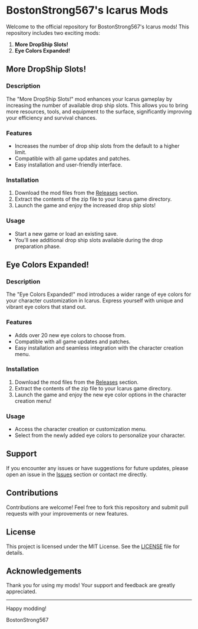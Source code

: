 # BostonStrong567's Icarus Mods

Welcome to the official repository for BostonStrong567's Icarus mods! This repository includes two exciting mods:

1. **More DropShip Slots!**
2. **Eye Colors Expanded!**

## More DropShip Slots!

### Description
The "More DropShip Slots!" mod enhances your Icarus gameplay by increasing the number of available drop ship slots. This allows you to bring more resources, tools, and equipment to the surface, significantly improving your efficiency and survival chances.

### Features
- Increases the number of drop ship slots from the default to a higher limit.
- Compatible with all game updates and patches.
- Easy installation and user-friendly interface.

### Installation
1. Download the mod files from the [Releases](#) section.
2. Extract the contents of the zip file to your Icarus game directory.
3. Launch the game and enjoy the increased drop ship slots!

### Usage
- Start a new game or load an existing save.
- You'll see additional drop ship slots available during the drop preparation phase.

## Eye Colors Expanded!

### Description
The "Eye Colors Expanded!" mod introduces a wider range of eye colors for your character customization in Icarus. Express yourself with unique and vibrant eye colors that stand out.

### Features
- Adds over 20 new eye colors to choose from.
- Compatible with all game updates and patches.
- Easy installation and seamless integration with the character creation menu.

### Installation
1. Download the mod files from the [Releases](#) section.
2. Extract the contents of the zip file to your Icarus game directory.
3. Launch the game and enjoy the new eye color options in the character creation menu!

### Usage
- Access the character creation or customization menu.
- Select from the newly added eye colors to personalize your character.

## Support
If you encounter any issues or have suggestions for future updates, please open an issue in the [Issues](#) section or contact me directly.

## Contributions
Contributions are welcome! Feel free to fork this repository and submit pull requests with your improvements or new features.

## License
This project is licensed under the MIT License. See the [LICENSE](LICENSE) file for details.

## Acknowledgements
Thank you for using my mods! Your support and feedback are greatly appreciated.

---

Happy modding!

BostonStrong567

